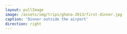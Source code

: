 ```yaml
---
layout: pullImage
image: /assets/img/trips/ghana-2013/first-dinner.jpg
caption: 'Dinner outside the airport'
direction: right
---
```


